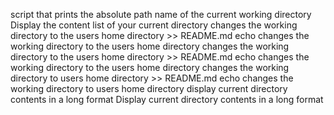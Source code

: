script that prints the absolute path name of the current working directory
Display the content list of your current directory
changes the working directory to the users home directory >> README.md 
echo changes the working directory to the users home directory
changes the working directory to the users home directory >> README.md
echo changes the working directory to the users home directory
changes the working directory to users home directory >> README.md
echo changes the working directory to users home directory
display current directory contents in a long format
Display current directory contents in a long format
